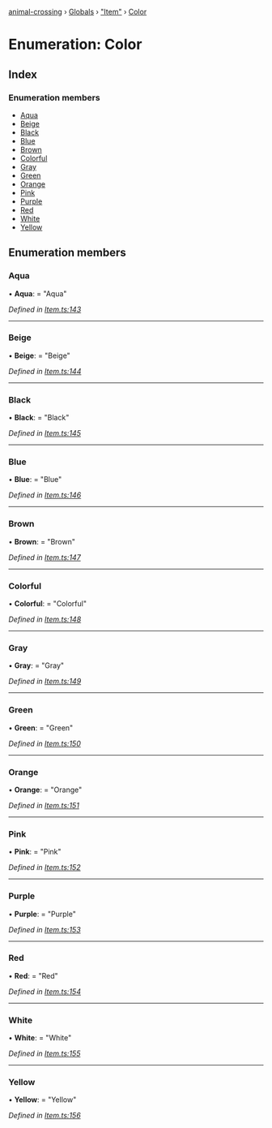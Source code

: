 [animal-crossing](../README.md) › [Globals](../globals.md) › ["Item"](../modules/_item_.md) › [Color](_item_.color.md)

# Enumeration: Color

## Index

### Enumeration members

* [Aqua](_item_.color.md#aqua)
* [Beige](_item_.color.md#beige)
* [Black](_item_.color.md#black)
* [Blue](_item_.color.md#blue)
* [Brown](_item_.color.md#brown)
* [Colorful](_item_.color.md#colorful)
* [Gray](_item_.color.md#gray)
* [Green](_item_.color.md#green)
* [Orange](_item_.color.md#orange)
* [Pink](_item_.color.md#pink)
* [Purple](_item_.color.md#purple)
* [Red](_item_.color.md#red)
* [White](_item_.color.md#white)
* [Yellow](_item_.color.md#yellow)

## Enumeration members

###  Aqua

• **Aqua**: = "Aqua"

*Defined in [Item.ts:143](https://github.com/Norviah/animal-crossing/blob/ee641cf/module/types/Item.ts#L143)*

___

###  Beige

• **Beige**: = "Beige"

*Defined in [Item.ts:144](https://github.com/Norviah/animal-crossing/blob/ee641cf/module/types/Item.ts#L144)*

___

###  Black

• **Black**: = "Black"

*Defined in [Item.ts:145](https://github.com/Norviah/animal-crossing/blob/ee641cf/module/types/Item.ts#L145)*

___

###  Blue

• **Blue**: = "Blue"

*Defined in [Item.ts:146](https://github.com/Norviah/animal-crossing/blob/ee641cf/module/types/Item.ts#L146)*

___

###  Brown

• **Brown**: = "Brown"

*Defined in [Item.ts:147](https://github.com/Norviah/animal-crossing/blob/ee641cf/module/types/Item.ts#L147)*

___

###  Colorful

• **Colorful**: = "Colorful"

*Defined in [Item.ts:148](https://github.com/Norviah/animal-crossing/blob/ee641cf/module/types/Item.ts#L148)*

___

###  Gray

• **Gray**: = "Gray"

*Defined in [Item.ts:149](https://github.com/Norviah/animal-crossing/blob/ee641cf/module/types/Item.ts#L149)*

___

###  Green

• **Green**: = "Green"

*Defined in [Item.ts:150](https://github.com/Norviah/animal-crossing/blob/ee641cf/module/types/Item.ts#L150)*

___

###  Orange

• **Orange**: = "Orange"

*Defined in [Item.ts:151](https://github.com/Norviah/animal-crossing/blob/ee641cf/module/types/Item.ts#L151)*

___

###  Pink

• **Pink**: = "Pink"

*Defined in [Item.ts:152](https://github.com/Norviah/animal-crossing/blob/ee641cf/module/types/Item.ts#L152)*

___

###  Purple

• **Purple**: = "Purple"

*Defined in [Item.ts:153](https://github.com/Norviah/animal-crossing/blob/ee641cf/module/types/Item.ts#L153)*

___

###  Red

• **Red**: = "Red"

*Defined in [Item.ts:154](https://github.com/Norviah/animal-crossing/blob/ee641cf/module/types/Item.ts#L154)*

___

###  White

• **White**: = "White"

*Defined in [Item.ts:155](https://github.com/Norviah/animal-crossing/blob/ee641cf/module/types/Item.ts#L155)*

___

###  Yellow

• **Yellow**: = "Yellow"

*Defined in [Item.ts:156](https://github.com/Norviah/animal-crossing/blob/ee641cf/module/types/Item.ts#L156)*
